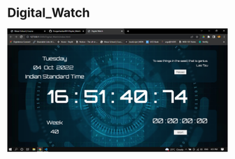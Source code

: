 # Digital_Watch

<img src="https://github.com/Durgashankar001/Digital_Watch/blob/main/images/Screenshot%20(1092).png" alt=""/>
